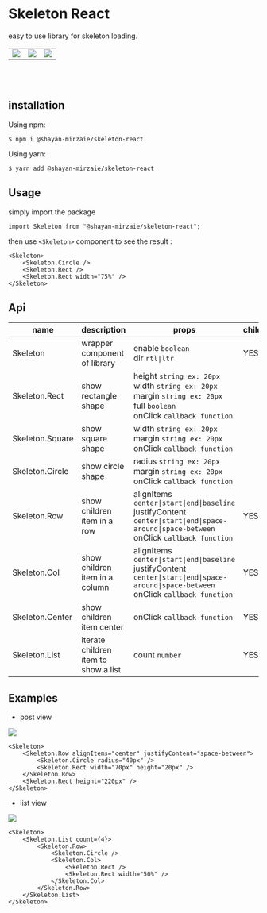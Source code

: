 # Skeleton React

easy to use library for skeleton loading.

<table>
    <tr>
        <td>
            <img src="https://user-images.githubusercontent.com/43598980/218112412-ad0f7791-af2c-4a51-8c2b-e06ad3856554.gif"/>
        </td>
        <td>
            <img src="https://user-images.githubusercontent.com/43598980/218112529-eae68d59-d3f3-40d9-94a9-56ed0bbf0cfa.gif"/>
        </td>
        <td>
            <img src="https://user-images.githubusercontent.com/43598980/218112477-91930798-ee5e-42f3-ad48-556eba3062ab.gif"/>
        </td>
    </tr>
</table>

<Br/>
<Br/>

## installation

Using npm:

```
$ npm i @shayan-mirzaie/skeleton-react
```

Using yarn:

```
$ yarn add @shayan-mirzaie/skeleton-react
```

## Usage

simply import the package

```
import Skeleton from "@shayan-mirzaie/skeleton-react";
```

then use `<Skeleton>` component to see the result :

```
<Skeleton>
    <Skeleton.Circle />
    <Skeleton.Rect />
    <Skeleton.Rect width="75%" />
</Skeleton>
```

## Api

| name            | description                          | props                                                                                                                                              | children |
| --------------- | ------------------------------------ | -------------------------------------------------------------------------------------------------------------------------------------------------- | -------- |
| Skeleton        | wrapper component of library         | enable `boolean` <br/> dir `rtl\|ltr`                                                                                                              | YES      |
| Skeleton.Rect   | show rectangle shape                 | height `string ex: 20px` <br/> width `string ex: 20px` <br/> margin `string ex: 20px` <br/> full `boolean` <br/> onClick `callback function`       |
| Skeleton.Square | show square shape                    | width `string ex: 20px` <br/> margin `string ex: 20px` <br/> onClick `callback function`                                                           |
| Skeleton.Circle | show circle shape                    | radius `string ex: 20px` <br/> margin `string ex: 20px` <br/> onClick `callback function`                                                          |
| Skeleton.Row    | show children item in a row          | alignItems `center\|start\|end\|baseline` <br/> justifyContent `center\|start\|end\|space-around\|space-between` <br/> onClick `callback function` | YES      |
| Skeleton.Col    | show children item in a column       | alignItems `center\|start\|end\|baseline` <br/> justifyContent `center\|start\|end\|space-around\|space-between` <br/> onClick `callback function` | YES      |
| Skeleton.Center | show children item center            | onClick `callback function`                                                                                                                        | YES      |
| Skeleton.List   | iterate children item to show a list | count `number`                                                                                                                                     | YES      |




## Examples

* post view
 <img src="https://user-images.githubusercontent.com/43598980/218112477-91930798-ee5e-42f3-ad48-556eba3062ab.gif"/>
 
```
<Skeleton>
    <Skeleton.Row alignItems="center" justifyContent="space-between">
        <Skeleton.Circle radius="40px" />
        <Skeleton.Rect width="70px" height="20px" />
    </Skeleton.Row>
    <Skeleton.Rect height="220px" />
</Skeleton>
```

* list view
<img src="https://user-images.githubusercontent.com/43598980/218112412-ad0f7791-af2c-4a51-8c2b-e06ad3856554.gif"/>

```
<Skeleton>
    <Skeleton.List count={4}>
        <Skeleton.Row>
            <Skeleton.Circle />
            <Skeleton.Col>
                <Skeleton.Rect />
                <Skeleton.Rect width="50%" />
            </Skeleton.Col>
        </Skeleton.Row>
    </Skeleton.List>
</Skeleton>
```
